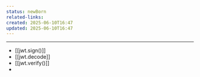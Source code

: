 ```yaml
---
status: newBorn
related-links: 
created: 2025-06-10T16:47
updated: 2025-06-10T16:47
---
```

---

- [[jwt.sign()]]
- [[jwt.decode]]
- [[jwt.verify()]]
- 


